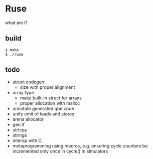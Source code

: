 # Ruse

what am i?

## build

```
$ make
$ ./ruse
```

## todo

* struct codegen
  * size with proper alignment
* array type
  * make built-in struct for arrays
  * proper allocation with malloc
* annotate generated qbe code
* unify emit of loads and stores
* arena allocator
* gen if
* strlcpy
* strings
* interop with C
* metaprogramming using macros, e.g. ensuring cycle counters be incremented
    only once in cycle() in simulators
